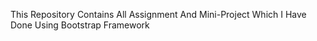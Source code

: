 This Repository Contains All Assignment And Mini-Project Which I Have Done Using Bootstrap Framework
